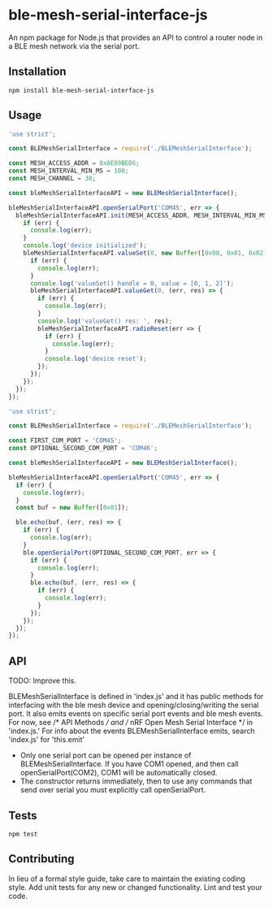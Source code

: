 ble-mesh-serial-interface-js
=========

An npm package for Node.js that provides an API to control a router node in a BLE mesh network via the serial port.

## Installation

  `npm install ble-mesh-serial-interface-js`

## Usage

```javascript
'use strict';

const BLEMeshSerialInterface = require('./BLEMeshSerialInterface');

const MESH_ACCESS_ADDR = 0x8E89BED6;
const MESH_INTERVAL_MIN_MS = 100;
const MESH_CHANNEL = 38;

const bleMeshSerialInterfaceAPI = new BLEMeshSerialInterface();

bleMeshSerialInterfaceAPI.openSerialPort('COM45', err => {
  bleMeshSerialInterfaceAPI.init(MESH_ACCESS_ADDR, MESH_INTERVAL_MIN_MS, MESH_CHANNEL, err => {
    if (err) {
      console.log(err);
    }
    console.log('device initialized');
    bleMeshSerialInterfaceAPI.valueSet(0, new Buffer([0x00, 0x01, 0x02]), err => {
      if (err) {
        console.log(err);
      }
      console.log('valueSet() handle = 0, value = [0, 1, 2]');
      bleMeshSerialInterfaceAPI.valueGet(0, (err, res) => {
        if (err) {
          console.log(err);
        }
        console.log('valueGet() res: ', res);
        bleMeshSerialInterfaceAPI.radioReset(err => {
          if (err) {
            console.log(err);
          }
          console.log('device reset');
        });
      });
    });
  });
});

```

```javascript
'use strict';

const BLEMeshSerialInterface = require('./BLEMeshSerialInterface');

const FIRST_COM_PORT = 'COM45';
const OPTIONAL_SECOND_COM_PORT = 'COM46';

const bleMeshSerialInterfaceAPI = new BLEMeshSerialInterface();

bleMeshSerialInterfaceAPI.openSerialPort('COM45', err => {
  if (err) {
    console.log(err);
  }
  const buf = new Buffer([0x01]);

  ble.echo(buf, (err, res) => {
    if (err) {
      console.log(err);
    }
    ble.openSerialPort(OPTIONAL_SECOND_COM_PORT, err => {
      if (err) {
        console.log(err);
      }
      ble.echo(buf, (err, res) => {
        if (err) {
          console.log(err);
        }
      });
    });
  });
});
```

## API

TODO: Improve this.

BLEMeshSerialInterface is defined in 'index.js' and it has public methods for interfacing with the ble mesh device and opening/closing/writing the serial port. It also emits events on specific serial port events and ble mesh events. For now, see /* API Methods */ and /* nRF Open Mesh Serial Interface */ in 'index.js.' For info about the events BLEMeshSerialInterface emits, search 'index.js' for 'this.emit'

* Only one serial port can be opened per instance of BLEMeshSerialInterface. If you have COM1 opened, and then call openSerialPort(COM2), COM1 will be automatically closed.
* The constructor returns immediately, then to use any commands that send over serial you must explicitly call openSerialPort.

## Tests

  `npm test`

## Contributing

In lieu of a formal style guide, take care to maintain the existing coding style. Add unit tests for any new or changed functionality. Lint and test your code.
